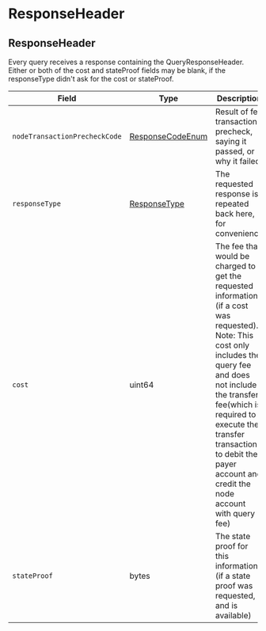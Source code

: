 # ResponseHeader

## ResponseHeader

Every query receives a response containing the QueryResponseHeader. Either or both of the cost and stateProof fields may be blank, if the responseType didn't ask for the cost or stateProof.

| Field                         | Type                                | Description                                                                                                                                                                                                                                                                                              |
| ----------------------------- | ----------------------------------- | -------------------------------------------------------------------------------------------------------------------------------------------------------------------------------------------------------------------------------------------------------------------------------------------------------- |
| `nodeTransactionPrecheckCode` | [ResponseCodeEnum](responsecode.md) | Result of fee transaction precheck, saying it passed, or why it failed                                                                                                                                                                                                                                   |
| `responseType`                | [ResponseType](response.md)         | The requested response is repeated back here, for convenience                                                                                                                                                                                                                                            |
| `cost`                        | uint64                              | The fee that would be charged to get the requested information (if a cost was requested). Note: This cost only includes the query fee and does not include the transfer fee(which is required to execute the transfer transaction to debit the payer account and credit the node account with query fee) |
| `stateProof`                  | bytes                               | The state proof for this information (if a state proof was requested, and is available)                                                                                                                                                                                                                  |
